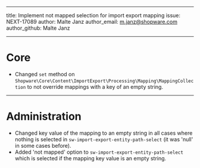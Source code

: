 ---
title: Implement not mapped selection for import export mapping
issue: NEXT-17089
author: Malte Janz
author_email: m.janz@shopware.com 
author_github: Malte Janz
___
# Core
* Changed `set` method on `Shopware\Core\Content\ImportExport\Processing\Mapping\MappingCollection` to not override mappings with a key of an empty string.
___
# Administration
* Changed key value of the mapping to an empty string in all cases where nothing is selected in `sw-import-export-entity-path-select` (it was 'null' in some cases before).
* Added 'not mapped' option to `sw-import-export-entity-path-select` which is selected if the mapping key value is an empty string.
